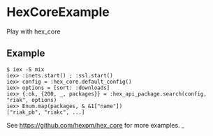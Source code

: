 # HexCoreExample

Play with hex_core

## Example


    $ iex -S mix
    iex> :inets.start() ; :ssl.start()
    iex> config = :hex_core.default_config()
    iex> options = [sort: :downloads]
    iex> {:ok, {200, _, packages}} = :hex_api_package.search(config, "riak", options)
    iex> Enum.map(packages, & &1["name"])
    ["riak_pb", "riakc", ...]

See https://github.com/hexpm/hex_core for more examples.
_